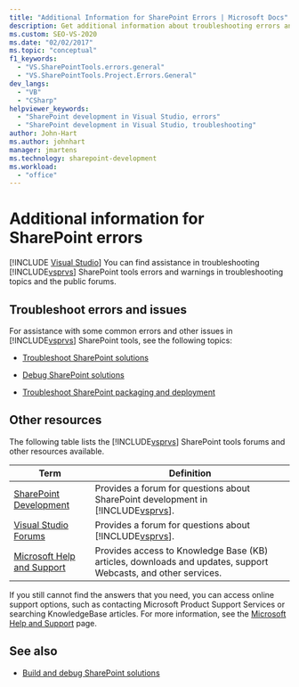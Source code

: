 ```yaml
---
title: "Additional Information for SharePoint Errors | Microsoft Docs"
description: Get additional information about troubleshooting errors and warnings that occur in Visual Studio SharePoint tools.
ms.custom: SEO-VS-2020
ms.date: "02/02/2017"
ms.topic: "conceptual"
f1_keywords:
  - "VS.SharePointTools.errors.general"
  - "VS.SharePointTools.Project.Errors.General"
dev_langs:
  - "VB"
  - "CSharp"
helpviewer_keywords:
  - "SharePoint development in Visual Studio, errors"
  - "SharePoint development in Visual Studio, troubleshooting"
author: John-Hart
ms.author: johnhart
manager: jmartens
ms.technology: sharepoint-development
ms.workload:
  - "office"
---
```

# Additional information for SharePoint errors

 [!INCLUDE [Visual Studio](~/includes/applies-to-version/vs-windows-only.md)]
  You can find assistance in troubleshooting [!INCLUDE[vsprvs](../sharepoint/includes/vsprvs-md.md)] SharePoint tools errors and warnings in troubleshooting topics and the public forums.

## Troubleshoot errors and issues
 For assistance with some common errors and other issues in [!INCLUDE[vsprvs](../sharepoint/includes/vsprvs-md.md)] SharePoint tools, see the following topics:

- [Troubleshoot SharePoint solutions](../sharepoint/troubleshooting-sharepoint-solutions.md)

- [Debug SharePoint solutions](../sharepoint/debugging-sharepoint-solutions.md)

- [Troubleshoot SharePoint packaging and deployment](../sharepoint/troubleshooting-sharepoint-packaging-and-deployment.md)

## Other resources
 The following table lists the [!INCLUDE[vsprvs](../sharepoint/includes/vsprvs-md.md)] SharePoint tools forums and other resources available.

|Term|Definition|
|----------|----------------|
|[SharePoint Development](https://social.msdn.microsoft.com/Forums/office/home?forum=sharepointdevelopmentprevious)|Provides a forum for questions about SharePoint development in [!INCLUDE[vsprvs](../sharepoint/includes/vsprvs-md.md)].|
|[Visual Studio Forums](https://social.msdn.microsoft.com/Forums/vstudio/home?category=visualstudio)|Provides a forum for questions about [!INCLUDE[vsprvs](../sharepoint/includes/vsprvs-md.md)].|
|[Microsoft Help and Support](https://support.microsoft.com/)|Provides access to Knowledge Base (KB) articles, downloads and updates, support Webcasts, and other services.|

 If you still cannot find  the answers that you need, you can access online support options, such as contacting Microsoft Product Support Services or searching KnowledgeBase articles. For more information, see the [Microsoft Help and Support](https://support.microsoft.com/) page.

## See also
- [Build and debug SharePoint solutions](../sharepoint/building-and-debugging-sharepoint-solutions.md)
